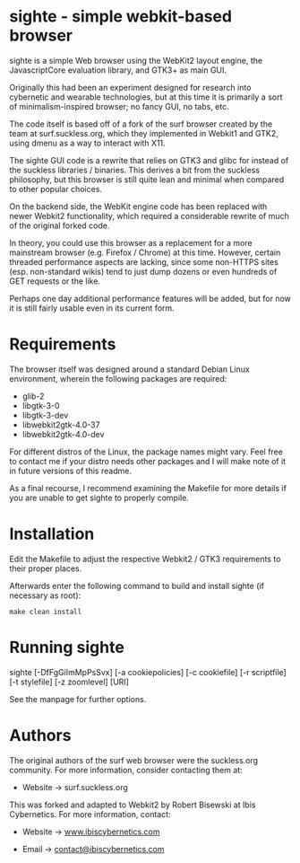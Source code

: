 # sighte - simple webkit-based browser

sighte is a simple Web browser using the WebKit2 layout engine, the
JavascriptCore evaluation library, and GTK3+ as main GUI.

Originally this had been an experiment designed for research into
cybernetic and wearable technologies, but at this time it is primarily a
sort of minimalism-inspired browser; no fancy GUI, no tabs, etc.

The code itself is based off of a fork of the surf browser created by the
team at surf.suckless.org, which they implemented in Webkit1 and GTK2,
using dmenu as a way to interact with X11.

The sighte GUI code is a rewrite that relies on GTK3 and glibc for instead
of the suckless libraries / binaries. This derives a bit from the suckless
philosophy, but this browser is still quite lean and minimal when compared
to other popular choices.

On the backend side, the WebKit engine code has been replaced with newer
Webkit2 functionality, which required a considerable rewrite of much of the
original forked code.

In theory, you could use this browser as a replacement for a more mainstream
browser (e.g. Firefox / Chrome) at this time. However, certain threaded
performance aspects are lacking, since some non-HTTPS sites (esp. non-standard
wikis) tend to just dump dozens or even hundreds of GET requests or the like.

Perhaps one day additional performance features will be added, but for now
it is still fairly usable even in its current form.


# Requirements

The browser itself was designed around a standard Debian Linux environment,
wherein the following packages are required:

* glib-2
* libgtk-3-0
* libgtk-3-dev
* libwebkit2gtk-4.0-37
* libwebkit2gtk-4.0-dev

For different distros of the Linux, the package names might vary. Feel free
to contact me if your distro needs other packages and I will make note of it
in future versions of this readme.

As a final recourse, I recommend examining the Makefile for more details if
you are unable to get sighte to properly compile.


# Installation

Edit the Makefile to adjust the respective Webkit2 / GTK3 requirements to
their proper places.

Afterwards enter the following command to build and install sighte (if
necessary as root):

    make clean install

# Running sighte

sighte [-DfFgGiImMpPsSvx] [-a cookiepolicies] [-c cookiefile]
       [-r scriptfile] [-t stylefile] [-z zoomlevel] [URI]

See the manpage for further options.

# Authors

The original authors of the surf web browser were the suckless.org
community. For more information, consider contacting them at:

* Website -> surf.suckless.org

This was forked and adapted to Webkit2 by Robert Bisewski at Ibis
Cybernetics. For more information, contact:

* Website -> www.ibiscybernetics.com

* Email -> contact@ibiscybernetics.com
